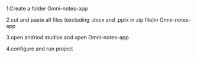 1.Create a folder Omni-notes-app

2.cut and paste all files (excluding .docx and .pptx in zip file)in Omni-notes-app

3.open andriod studios and open Omni-notes-app

4.configure and run project
